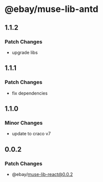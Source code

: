 # @ebay/muse-lib-antd

## 1.1.2

### Patch Changes

- upgrade libs

## 1.1.1

### Patch Changes

- fix dependencies

## 1.1.0

### Minor Changes

- update to craco v7

## 0.0.2

### Patch Changes

- @ebay/muse-lib-react@0.0.2
